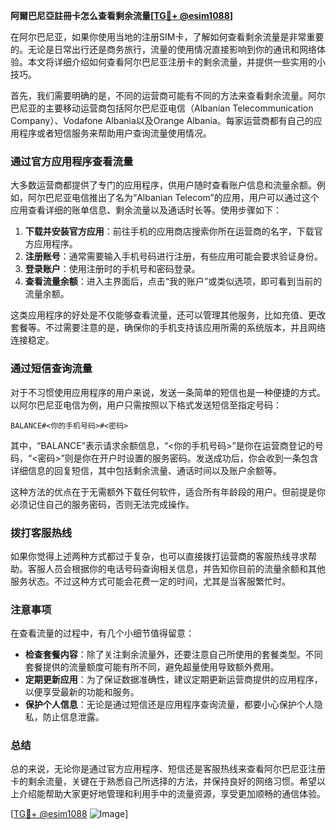 **阿爾巴尼亞註冊卡怎么查看剩余流量[[TG💪+ @esim1088](https://t.me/s/esim1088)]**

在阿尔巴尼亚，如果你使用当地的注册SIM卡，了解如何查看剩余流量是非常重要的。无论是日常出行还是商务旅行，流量的使用情况直接影响到你的通讯和网络体验。本文将详细介绍如何查看阿尔巴尼亚注册卡的剩余流量，并提供一些实用的小技巧。

首先，我们需要明确的是，不同的运营商可能有不同的方法来查看剩余流量。阿尔巴尼亚的主要移动运营商包括阿尔巴尼亚电信（Albanian Telecommunication Company）、Vodafone Albania以及Orange Albania。每家运营商都有自己的应用程序或者短信服务来帮助用户查询流量使用情况。

### **通过官方应用程序查看流量**

大多数运营商都提供了专门的应用程序，供用户随时查看账户信息和流量余额。例如，阿尔巴尼亚电信推出了名为“Albanian Telecom”的应用，用户可以通过这个应用查看详细的账单信息、剩余流量以及通话时长等。使用步骤如下：

1. **下载并安装官方应用**：前往手机的应用商店搜索你所在运营商的名字，下载官方应用程序。
2. **注册账号**：通常需要输入手机号码进行注册，有些应用可能会要求验证身份。
3. **登录账户**：使用注册时的手机号和密码登录。
4. **查看流量余额**：进入主界面后，点击“我的账户”或类似选项，即可看到当前的流量余额。

这类应用程序的好处是不仅能够查看流量，还可以管理其他服务，比如充值、更改套餐等。不过需要注意的是，确保你的手机支持该应用所需的系统版本，并且网络连接稳定。

### **通过短信查询流量**

对于不习惯使用应用程序的用户来说，发送一条简单的短信也是一种便捷的方式。以阿尔巴尼亚电信为例，用户只需按照以下格式发送短信至指定号码：

```
BALANCE#<你的手机号码>#<密码>
```

其中，“BALANCE”表示请求余额信息，“<你的手机号码>”是你在运营商登记的号码，“<密码>”则是你在开户时设置的服务密码。发送成功后，你会收到一条包含详细信息的回复短信，其中包括剩余流量、通话时间以及账户余额等。

这种方法的优点在于无需额外下载任何软件，适合所有年龄段的用户。但前提是你必须记住自己的服务密码，否则无法完成操作。

### **拨打客服热线**

如果你觉得上述两种方式都过于复杂，也可以直接拨打运营商的客服热线寻求帮助。客服人员会根据你的电话号码查询相关信息，并告知你目前的流量余额和其他服务状态。不过这种方式可能会花费一定的时间，尤其是当客服繁忙时。

### **注意事项**

在查看流量的过程中，有几个小细节值得留意：

- **检查套餐内容**：除了关注剩余流量外，还要注意自己所使用的套餐类型。不同套餐提供的流量额度可能有所不同，避免超量使用导致额外费用。
- **定期更新应用**：为了保证数据准确性，建议定期更新运营商提供的应用程序，以便享受最新的功能和服务。
- **保护个人信息**：无论是通过短信还是应用程序查询流量，都要小心保护个人隐私，防止信息泄露。

### **总结**

总的来说，无论你是通过官方应用程序、短信还是客服热线来查看阿尔巴尼亚注册卡的剩余流量，关键在于熟悉自己所选择的方法，并保持良好的网络习惯。希望以上介绍能帮助大家更好地管理和利用手中的流量资源，享受更加顺畅的通信体验。

[[TG💪+ @esim1088](https://t.me/s/esim1088) ![Image](https://i.postimg.cc/4NQfJmqS/Snipaste-2025-05-13-00-14-12.png)]